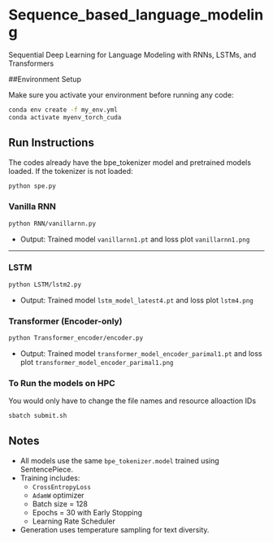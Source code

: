 # Sequence_based_language_modeling
Sequential Deep Learning for Language Modeling with RNNs, LSTMs, and Transformers

##Environment Setup


Make sure you activate your environment before running any code:

```bash
conda env create -f my_env.yml
conda activate myenv_torch_cuda
```

## Run Instructions
The codes already have the bpe_tokenizer model and pretrained models loaded. If the tokenizer is not loaded:

```bash
python spe.py
```
### Vanilla RNN

```bash
python RNN/vanillarnn.py
```

- Output: Trained model `vanillarnn1.pt` and loss plot `vanillarnn1.png`

---

### LSTM
```bash
python LSTM/lstm2.py
```
- Output: Trained model `lstm_model_latest4.pt` and loss plot `lstm4.png`

### Transformer (Encoder-only)

```bash
python Transformer_encoder/encoder.py
```

- Output: Trained model `transformer_model_encoder_parimal1.pt` and loss plot `transformer_model_encoder_parimal1.png`

### To Run the models on HPC
You would only have to change the file names and resource alloaction IDs

```bash
sbatch submit.sh
```

## Notes

- All models use the same `bpe_tokenizer.model` trained using SentencePiece.
- Training includes:  
  - `CrossEntropyLoss`  
  - `AdamW` optimizer  
  - Batch size = 128  
  - Epochs = 30 with Early Stopping  
  - Learning Rate Scheduler  
- Generation uses temperature sampling for text diversity.

